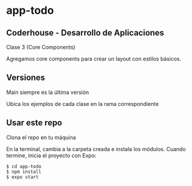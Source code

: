 # app-todo

## Coderhouse - Desarrollo de Aplicaciones

Clase 3 (Core Components)

Agregamos core components para crear un layout con estilos básicos.

## Versiones

Main siempre es la última versión

Ubica los ejemplos de cada clase en la rama correspondiente

## Usar este repo

Clona el repo en tu máquina

En la terminal, cambia a la carpeta creada e instala los módulos. Cuando termine, inicia el proyecto con Expo:

```
$ cd app-todo
$ npm install
$ expo start
```
